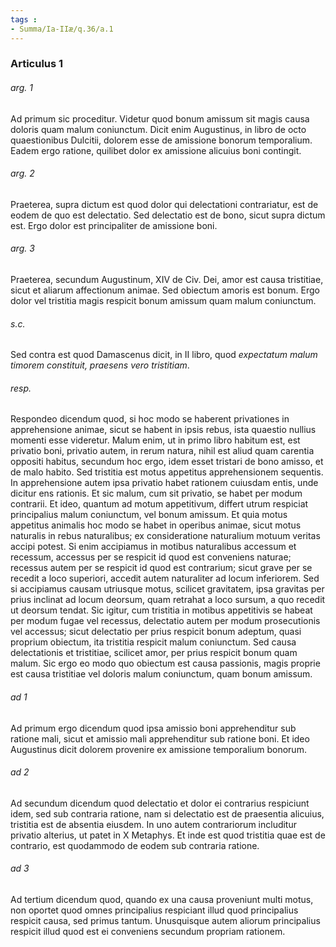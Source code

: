 ```yaml
---
tags : 
- Summa/Ia-IIæ/q.36/a.1
---
```


### Articulus 1

###### arg. 1
Ad primum sic proceditur. Videtur quod bonum amissum sit magis causa doloris quam malum coniunctum. Dicit enim Augustinus, in libro de octo quaestionibus Dulcitii, dolorem esse de amissione bonorum temporalium. Eadem ergo ratione, quilibet dolor ex amissione alicuius boni contingit.

###### arg. 2
Praeterea, supra dictum est quod dolor qui delectationi contrariatur, est de eodem de quo est delectatio. Sed delectatio est de bono, sicut supra dictum est. Ergo dolor est principaliter de amissione boni.

###### arg. 3
Praeterea, secundum Augustinum, XIV de Civ. Dei, amor est causa tristitiae, sicut et aliarum affectionum animae. Sed obiectum amoris est bonum. Ergo dolor vel tristitia magis respicit bonum amissum quam malum coniunctum.

###### s.c.
Sed contra est quod Damascenus dicit, in II libro, quod *expectatum malum timorem constituit, praesens vero tristitiam*.

###### resp.
Respondeo dicendum quod, si hoc modo se haberent privationes in apprehensione animae, sicut se habent in ipsis rebus, ista quaestio nullius momenti esse videretur. Malum enim, ut in primo libro habitum est, est privatio boni, privatio autem, in rerum natura, nihil est aliud quam carentia oppositi habitus, secundum hoc ergo, idem esset tristari de bono amisso, et de malo habito. Sed tristitia est motus appetitus apprehensionem sequentis. In apprehensione autem ipsa privatio habet rationem cuiusdam entis, unde dicitur ens rationis. Et sic malum, cum sit privatio, se habet per modum contrarii. Et ideo, quantum ad motum appetitivum, differt utrum respiciat principalius malum coniunctum, vel bonum amissum. Et quia motus appetitus animalis hoc modo se habet in operibus animae, sicut motus naturalis in rebus naturalibus; ex consideratione naturalium motuum veritas accipi potest. Si enim accipiamus in motibus naturalibus accessum et recessum, accessus per se respicit id quod est conveniens naturae; recessus autem per se respicit id quod est contrarium; sicut grave per se recedit a loco superiori, accedit autem naturaliter ad locum inferiorem. Sed si accipiamus causam utriusque motus, scilicet gravitatem, ipsa gravitas per prius inclinat ad locum deorsum, quam retrahat a loco sursum, a quo recedit ut deorsum tendat. Sic igitur, cum tristitia in motibus appetitivis se habeat per modum fugae vel recessus, delectatio autem per modum prosecutionis vel accessus; sicut delectatio per prius respicit bonum adeptum, quasi proprium obiectum, ita tristitia respicit malum coniunctum. Sed causa delectationis et tristitiae, scilicet amor, per prius respicit bonum quam malum. Sic ergo eo modo quo obiectum est causa passionis, magis proprie est causa tristitiae vel doloris malum coniunctum, quam bonum amissum.

###### ad 1
Ad primum ergo dicendum quod ipsa amissio boni apprehenditur sub ratione mali, sicut et amissio mali apprehenditur sub ratione boni. Et ideo Augustinus dicit dolorem provenire ex amissione temporalium bonorum.

###### ad 2
Ad secundum dicendum quod delectatio et dolor ei contrarius respiciunt idem, sed sub contraria ratione, nam si delectatio est de praesentia alicuius, tristitia est de absentia eiusdem. In uno autem contrariorum includitur privatio alterius, ut patet in X Metaphys. Et inde est quod tristitia quae est de contrario, est quodammodo de eodem sub contraria ratione.

###### ad 3
Ad tertium dicendum quod, quando ex una causa proveniunt multi motus, non oportet quod omnes principalius respiciant illud quod principalius respicit causa, sed primus tantum. Unusquisque autem aliorum principalius respicit illud quod est ei conveniens secundum propriam rationem.

